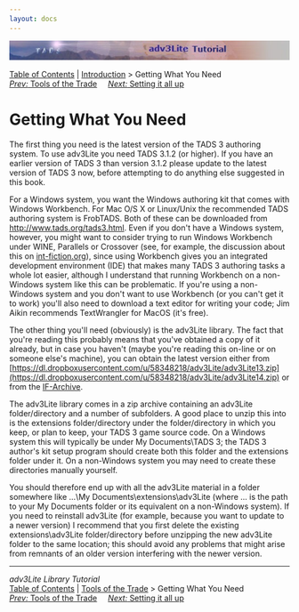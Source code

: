 ```yaml
---
layout: docs
---
```



<img src="topbar.jpg" data-border="0" />





<a href="toc.html" class="nav">Table of Contents</a> \|
<a href="intro.html" class="nav">Introduction</a> \> Getting What You
Need  
<span class="navnp"><a href="tools.html" class="nav"><em>Prev:</em> Tools of the Trade</a>
   
<a href="setting.html" class="nav"><em>Next:</em> Setting it all up</a>
    </span>





# Getting What You Need

The first thing you need is the latest version of the TADS 3 authoring
system. To use adv3Lite you need TADS 3.1.2 (or higher). If you have an
earlier version of TADS 3 than version 3.1.2 please update to the latest
version of TADS 3 now, before attempting to do anything else suggested
in this book.

For a Windows system, you want the Windows authoring kit that comes with
Windows Workbench. For Mac O/S X or Linux/Unix the recommended TADS
authoring system is FrobTADS. Both of these can be downloaded from
<http://www.tads.org/tads3.html>. Even if you don't have a Windows
system, however, you might want to consider trying to run Windows
Workbench under WINE, Parallels or Crossover (see, for example, the
discussion about this on
[int-fiction.org](http://www.intfiction.org/forum/viewtopic.php?f=10&t=6323)),
since using Workbench gives you an integrated development environment
(IDE) that makes many TADS 3 authoring tasks a whole lot easier,
although I understand that running Workbench on a non-Windows system
like this can be problematic. If you're using a non-Windows system and
you don't want to use Workbench (or you can't get it to work) you'll
also need to download a text editor for writing your code; Jim Aikin
recommends TextWrangler for MacOS (it's free).

The other thing you'll need (obviously) is the adv3Lite library. The
fact that you're reading this probably means that you've obtained a copy
of it already, but in case you haven't (maybe you're reading this
on-line or on someone else's machine), you can obtain the latest version
either from
[https://dl.dropboxusercontent.com/u/58348218/adv3Lite/adv3Lite13.zip](https://dl.dropboxusercontent.com/u/58348218/adv3Lite/adv3Lite14.zip)
or from the
[IF-Archive](http://ifarchive.org/indexes/if-archiveXprogrammingXtads3XlibraryXcontributions.html).

The adv3Lite library comes in a zip archive containing an adv3Lite
folder/directory and a number of subfolders. A good place to unzip this
into is the extensions folder/directory under the folder/directory in
which you keep, or plan to keep, your TADS 3 game source code. On a
Windows system this will typically be under My Documents\TADS 3; the
TADS 3 author's kit setup program should create both this folder and the
extensions folder under it. On a non-Windows system you may need to
create these directories manually yourself.

You should therefore end up with all the adv3Lite material in a folder
somewhere like ...\My Documents\extensions\adv3Lite (where ... is the
path to your My Documents folder or its equivalent on a non-Windows
system). If you need to reinstall adv3Lite (for example, because you
want to update to a newer version) I recommend that you first delete the
existing extensions\adv3Lite folder/directory before unzipping the new
adv3Lite folder to the same location; this should avoid any problems
that might arise from remnants of an older version interfering with the
newer version.



------------------------------------------------------------------------



*adv3Lite Library Tutorial*  
<a href="toc.html" class="nav">Table of Contents</a> \|
<a href="intro.html" class="nav">Tools of the Trade</a> \> Getting What
You Need  
<span class="navnp"><a href="tools.html" class="nav"><em>Prev:</em> Tools of the Trade</a>
   
<a href="setting.html" class="nav"><em>Next:</em> Setting it all up</a>
    </span>


